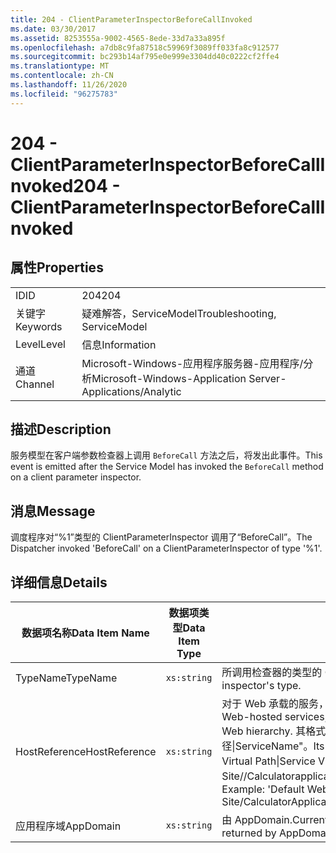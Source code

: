 ```yaml
---
title: 204 - ClientParameterInspectorBeforeCallInvoked
ms.date: 03/30/2017
ms.assetid: 8253555a-9002-4565-8ede-33d7a33a895f
ms.openlocfilehash: a7db8c9fa87518c59969f3089ff033fa8c912577
ms.sourcegitcommit: bc293b14af795e0e999e3304dd40c0222cf2ffe4
ms.translationtype: MT
ms.contentlocale: zh-CN
ms.lasthandoff: 11/26/2020
ms.locfileid: "96275783"
---
```

# <a name="204---clientparameterinspectorbeforecallinvoked"></a><span data-ttu-id="9d3d3-102">204 - ClientParameterInspectorBeforeCallInvoked</span><span class="sxs-lookup"><span data-stu-id="9d3d3-102">204 - ClientParameterInspectorBeforeCallInvoked</span></span>

## <a name="properties"></a><span data-ttu-id="9d3d3-103">属性</span><span class="sxs-lookup"><span data-stu-id="9d3d3-103">Properties</span></span>  
  
|||  
|-|-|  
|<span data-ttu-id="9d3d3-104">ID</span><span class="sxs-lookup"><span data-stu-id="9d3d3-104">ID</span></span>|<span data-ttu-id="9d3d3-105">204</span><span class="sxs-lookup"><span data-stu-id="9d3d3-105">204</span></span>|  
|<span data-ttu-id="9d3d3-106">关键字</span><span class="sxs-lookup"><span data-stu-id="9d3d3-106">Keywords</span></span>|<span data-ttu-id="9d3d3-107">疑难解答，ServiceModel</span><span class="sxs-lookup"><span data-stu-id="9d3d3-107">Troubleshooting, ServiceModel</span></span>|  
|<span data-ttu-id="9d3d3-108">Level</span><span class="sxs-lookup"><span data-stu-id="9d3d3-108">Level</span></span>|<span data-ttu-id="9d3d3-109">信息</span><span class="sxs-lookup"><span data-stu-id="9d3d3-109">Information</span></span>|  
|<span data-ttu-id="9d3d3-110">通道</span><span class="sxs-lookup"><span data-stu-id="9d3d3-110">Channel</span></span>|<span data-ttu-id="9d3d3-111">Microsoft-Windows-应用程序服务器-应用程序/分析</span><span class="sxs-lookup"><span data-stu-id="9d3d3-111">Microsoft-Windows-Application Server-Applications/Analytic</span></span>|  
  
## <a name="description"></a><span data-ttu-id="9d3d3-112">描述</span><span class="sxs-lookup"><span data-stu-id="9d3d3-112">Description</span></span>  

 <span data-ttu-id="9d3d3-113">服务模型在客户端参数检查器上调用 `BeforeCall` 方法之后，将发出此事件。</span><span class="sxs-lookup"><span data-stu-id="9d3d3-113">This event is emitted after the Service Model has invoked the `BeforeCall` method on a client parameter inspector.</span></span>  
  
## <a name="message"></a><span data-ttu-id="9d3d3-114">消息</span><span class="sxs-lookup"><span data-stu-id="9d3d3-114">Message</span></span>  

 <span data-ttu-id="9d3d3-115">调度程序对“%1”类型的 ClientParameterInspector 调用了“BeforeCall”。</span><span class="sxs-lookup"><span data-stu-id="9d3d3-115">The Dispatcher invoked 'BeforeCall' on a ClientParameterInspector of type '%1'.</span></span>  
  
## <a name="details"></a><span data-ttu-id="9d3d3-116">详细信息</span><span class="sxs-lookup"><span data-stu-id="9d3d3-116">Details</span></span>  
  
|<span data-ttu-id="9d3d3-117">数据项名称</span><span class="sxs-lookup"><span data-stu-id="9d3d3-117">Data Item Name</span></span>|<span data-ttu-id="9d3d3-118">数据项类型</span><span class="sxs-lookup"><span data-stu-id="9d3d3-118">Data Item Type</span></span>|<span data-ttu-id="9d3d3-119">描述</span><span class="sxs-lookup"><span data-stu-id="9d3d3-119">Description</span></span>|  
|--------------------|--------------------|-----------------|  
|<span data-ttu-id="9d3d3-120">TypeName</span><span class="sxs-lookup"><span data-stu-id="9d3d3-120">TypeName</span></span>|`xs:string`|<span data-ttu-id="9d3d3-121">所调用检查器的类型的 CLR FullName。</span><span class="sxs-lookup"><span data-stu-id="9d3d3-121">The CLR FullName of the invoked inspector's type.</span></span>|  
|<span data-ttu-id="9d3d3-122">HostReference</span><span class="sxs-lookup"><span data-stu-id="9d3d3-122">HostReference</span></span>|`xs:string`|<span data-ttu-id="9d3d3-123">对于 Web 承载的服务，此字段唯一标识 Web 层次结构中的服务。</span><span class="sxs-lookup"><span data-stu-id="9d3d3-123">For Web-hosted services, this field uniquely identifies the service in the Web hierarchy.</span></span> <span data-ttu-id="9d3d3-124">其格式定义为 "网站名称应用程序虚拟路径&#124;服务虚拟路径&#124;ServiceName"。</span><span class="sxs-lookup"><span data-stu-id="9d3d3-124">Its format is defined as 'Web Site Name Application Virtual Path&#124;Service Virtual Path&#124;ServiceName'.</span></span> <span data-ttu-id="9d3d3-125">示例： "Default Web Site//Calculatorapplication&#124;/CalculatorService.svc&#124;CalculatorService"。</span><span class="sxs-lookup"><span data-stu-id="9d3d3-125">Example: 'Default Web Site/CalculatorApplication&#124;/CalculatorService.svc&#124;CalculatorService'.</span></span>|  
|<span data-ttu-id="9d3d3-126">应用程序域</span><span class="sxs-lookup"><span data-stu-id="9d3d3-126">AppDomain</span></span>|`xs:string`|<span data-ttu-id="9d3d3-127">由 AppDomain.CurrentDomain.FriendlyName 返回的字符串。</span><span class="sxs-lookup"><span data-stu-id="9d3d3-127">The string returned by AppDomain.CurrentDomain.FriendlyName.</span></span>|
